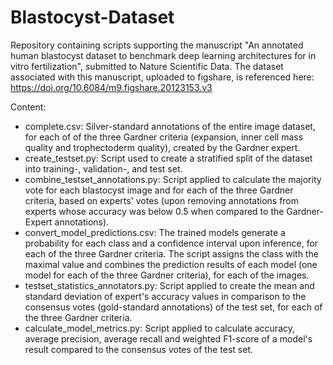# Blastocyst-Dataset

Repository containing scripts supporting the manuscript "An annotated human blastocyst dataset to benchmark deep learning architectures for in vitro fertilization",
submitted to Nature Scientific Data. The dataset associated with this manuscript, uploaded to figshare, is referenced here: https://doi.org/10.6084/m9.figshare.20123153.v3

Content: 
* complete.csv: Silver-standard annotations of the entire image dataset, for each of of the three Gardner criteria (expansion, inner cell mass quality and trophectoderm quality), created by the Gardner expert.
* create_testset.py: Script used to create a stratified split of the dataset into training-, validation-, and test set.
* combine_testset_annotations.py: Script applied to calculate the majority vote for each blastocyst image and for each of the three Gardner criteria, based on experts' votes (upon removing annotations from experts whose accuracy was below 0.5 when compared to the Gardner-Expert annotations).
* convert_model_predictions.csv: The trained models generate a probability for each class and a confidence interval upon inference, for each of the three Gardner criteria. The script assigns the class with the maximal value and combines the prediction results of each model (one model for each of the three Gardner criteria), for each of the images.
* testset_statistics_annotators.py: Script applied to create the mean and standard deviation of expert's accuracy values in comparison to the consensus votes (gold-standard annotations) of the test set, for each of the three Gardner criteria.
* calculate_model_metrics.py: Script applied to calculate accuracy, average precision, average recall and weighted F1-score of a model's result compared to the consensus votes of the test set.
